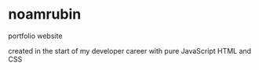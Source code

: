 # noamrubin
portfolio website

created in the start of my developer career with pure JavaScript HTML and CSS
